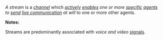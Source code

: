 *A stream* is a *[channel](https://github.com/gcassel/Modular-Organization-Terminology/blob/master/terms/channel.md)* which *[actively](https://github.com/gcassel/Modular-Organization-Terminology/blob/master/terms/active.md) [enables](https://github.com/gcassel/Modular-Organization-Terminology/blob/master/terms/enable.md) one or more [specific](https://github.com/gcassel/Modular-Organization-Terminology/blob/master/terms/specific.md) [agents](https://github.com/gcassel/Modular-Organization-Terminology/blob/master/terms/agent.md) to [send](https://github.com/gcassel/Modular-Organization-Terminology/blob/master/terms/send.md) [live communication](https://github.com/gcassel/Modular-Organization-Terminology/blob/master/compound-terms/live-communication.md) at will* to one or more other agents.

**Notes:** 

Streams are predominantly associated with *voice and video* [signals](https://github.com/gcassel/Modular-Organization-Terminology/blob/master/terms/signal.md).

